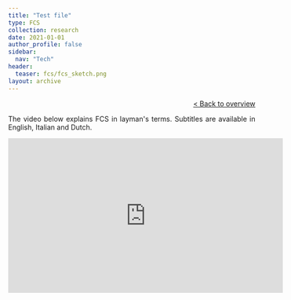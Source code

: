 ```yaml
---
title: "Test file"
type: FCS
collection: research
date: 2021-01-01
author_profile: false
sidebar:
  nav: "Tech"
header:
  teaser: fcs/fcs_sketch.png
layout: archive
---
```


<div style="text-align: right">

<p><a href="../FCS">&lt; Back to overview</a></p>

</div>

<div style="text-align: justify">

<p>The video below explains FCS in layman's terms. Subtitles are available in English, Italian and Dutch.</p>

<iframe width="560" height="315" src="https://www.youtube.com/embed/vL9hmcB5bcQ" frameborder="0" allow="accelerometer; autoplay; clipboard-write; encrypted-media; gyroscope; picture-in-picture" allowfullscreen></iframe>




